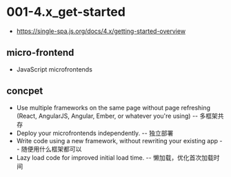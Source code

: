# 001-4.x_get-started
- https://single-spa.js.org/docs/4.x/getting-started-overview


## micro-frontend
- JavaScript microfrontends

## concpet
- Use multiple frameworks on the same page without page refreshing (React, AngularJS, Angular, Ember, or whatever you're using) -- 多框架共存
- Deploy your microfrontends independently. -- 独立部署
- Write code using a new framework, without rewriting your existing app -- 随便用什么框架都可以
- Lazy load code for improved initial load time. -- 懒加载，优化首次加载时间





